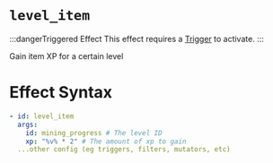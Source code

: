 # `level_item`
:::dangerTriggered Effect
This effect requires a [Trigger](https://plugins.auxilor.io/effects/all-triggers) to activate.
:::

Gain item XP for a certain level

# Effect Syntax
```yaml
- id: level_item
  args:
    id: mining_progress # The level ID
    xp: "%v% * 2" # The amount of xp to gain
  ...other config (eg triggers, filters, mutators, etc)
```